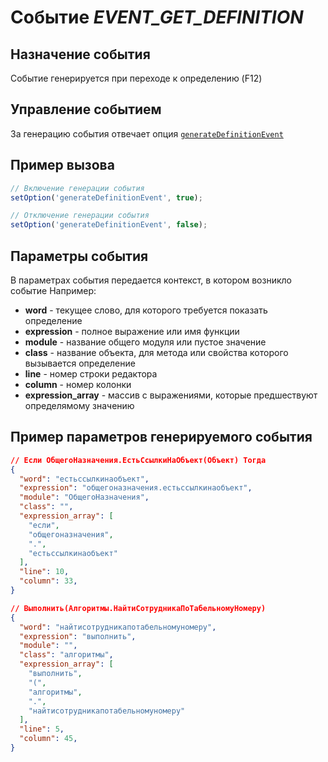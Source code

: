 # Событие *EVENT_GET_DEFINITION*
## Назначение события
Событие генерируется при переходе к определению (F12)

## Управление событием
За генерацию события отвечает опция [`generateDefinitionEvent`](set_option.md)

## Пример вызова
```javascript
// Включение генерации события
setOption('generateDefinitionEvent', true);

// Отключение генерации события
setOption('generateDefinitionEvent', false);
```

## Параметры события
В параметрах события передается контекст, в котором возникло событие
Например:
* **word** - текущее слово, для которого требуется показать определение
* **expression** - полное выражение или имя функции
* **module** - название общего модуля или пустое значение
* **class** - название объекта, для метода или свойства которого вызывается определение
* **line** - номер строки редактора
* **column** - номер колонки
* **expression_array** - массив с выражениями, которые предшествуют определямому значению

## Пример параметров генерируемого события
```json
// Если ОбщегоНазначения.ЕстьСсылкиНаОбъект(Объект) Тогда
{
  "word": "естьссылкинаобъект",
  "expression": "общегоназначения.естьссылкинаобъект",
  "module": "ОбщегоНазначения",
  "class": "",
  "expression_array": [
  	"если",
  	"общегоназначения",
  	".",
  	"естьссылкинаобъект"
  ],
  "line": 10,
  "column": 33,
}

// Выполнить(Алгоритмы.НайтиСотрудникаПоТабельномуНомеру)
{
  "word": "найтисотрудникапотабельномуномеру",
  "expression": "выполнить",
  "module": "",
  "class": "алгоритмы",
  "expression_array": [
  	"выполнить",
  	"(",
  	"алгоритмы",
  	".",
  	"найтисотрудникапотабельномуномеру"
  ],
  "line": 5,
  "column": 45,
}
```